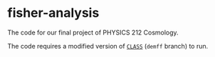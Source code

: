 # fisher-analysis
The code for our final project of PHYSICS 212 Cosmology.

The code requires a modified version of [`CLASS`](https://github.com/kboddy/class_public.git) (`demff` branch) to run.
